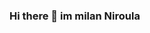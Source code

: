 ### Hi there 👋 im milan Niroula

<!--
**mimi146/mimi146** is a ✨ _special_ ✨ repository because its `README.md` (this file) appears on your GitHub profile.

Here are some ideas to get you started:

 #🔭 I’m currently working on ...
 🌱 I’m currently learning ...
- 👯 I’m looking to collaborate on ...
- 🤔 I’m looking for help with ...
- 💬 Ask me about ...
- 📫 How to reach me: ...
- 😄 Pronouns: ...
- ⚡ Fun fact: ...
-->
